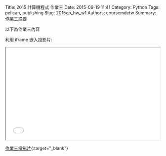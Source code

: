 Title: 2015 計算機程式 作業三
Date: 2015-09-19 11:41
Category: Python
Tags: pelican, publishing
Slug: 2015cp_hw_w1
Authors: coursemdetw
Summary: 作業三摘要

以下為作業三內容

利用 iframe 嵌入投影片:

<iframe src="40423218_cp_w3_p.html" width="500" height="300"></iframe>

[作業三投影片](40423218_cp_w3_p.html){:target="_blank"}